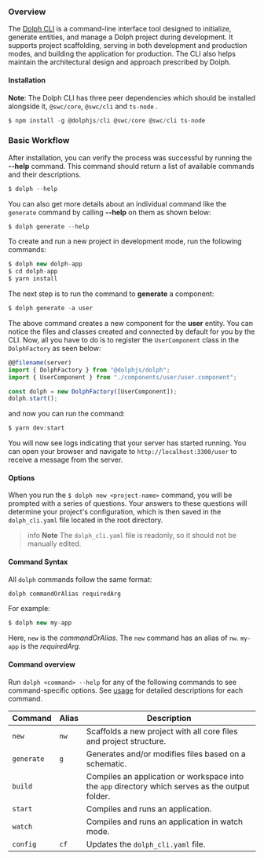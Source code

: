 ### Overview

The [Dolph CLI](https://github.com/dolphjs/cli) is a command-line interface tool designed to initialize, generate entities, and manage a Dolph project during development. It supports project scaffolding, serving in both development and production modes, and building the application for production. The CLI also helps maintain the architectural design and approach prescribed by Dolph.


#### Installation

**Note**: The Dolph CLI has three peer dependencies which should be installed alongside it, `@swc/core`, `@swc/cli` and `ts-node` . 

```typescript
$ npm install -g @dolphjs/cli @swc/core @swc/cli ts-node
```


### Basic Workflow

After installation, you can verify the process was successful by running the **--help** command. This command should return a list of available commands and their descriptions.

```typescript
$ dolph --help
```

You can also get more details about an individual command like the `generate` command by calling **--help** on them as shown below:

```typescript
$ dolph generate --help
```

To create and run a new project in development mode, run the following commands:

```typescript
$ dolph new dolph-app
$ cd dolph-app
$ yarn install
```

The next step is to run the command to **generate** a component:

```typescript
$ dolph generate -a user
```

The above command creates a new component for the **user** entity. You can notice the files and classes created and connected by default for you by the CLI. Now, all you have to do is to register the `UserComponent` class in the `DolphFactory` as seen below:

```typescript
@@filename(server)
import { DolphFactory } from "@dolphjs/dolph";
import { UserComponent } from "./components/user/user.component";

const dolph = new DolphFactory([UserComponent]);
dolph.start();
```

and now you can run the command:

```typescript
$ yarn dev:start
```

You will now see logs indicating that your server has started running. You can open your browser and navigate to `http://localhost:3300/user` to receive a message from the server.


#### Options

When you run the `$ dolph new <project-name>` command, you will be prompted with a series of questions. Your answers to these questions will determine your project's configuration, which is then saved in the `dolph_cli.yaml` file located in the root directory.

> info **Note**  The `dolph_cli.yaml` file is readonly, so it should not be manually edited.

#### Command Syntax

All `dolph` commands follow the same format:

```typescript
dolph commandOrAlias requiredArg 
```

For example:

```typescript
$ dolph new my-app
```

Here, `new` is the *commandOrAlias*. The `new` command has an alias of `nw`. `my-app` is the  *requiredArg*. 


#### Command overview

Run `dolph <command> --help` for any of the following commands to see command-specific options. 
See [usage](/cli/usages) for detailed descriptions for each command.


| Command    | Alias | Description                                                                                    |
| ---------- | ----- | ---------------------------------------------------------------------------------------------- |
| `new`      | `nw`   | Scaffolds a new project with all core files and project structure.          |
| `generate` | `g`   | Generates and/or modifies files based on a schematic.                                          |
| `build`    |       | Compiles an application or workspace into the `app` directory which serves as the output folder.                                    |
| `start`    |       | Compiles and runs an application.                          |
| `watch`    |       | Compiles and runs an application in watch mode.                          |
| `config`    |  `cf`  | Updates the `dolph_cli.yaml` file.                          |
